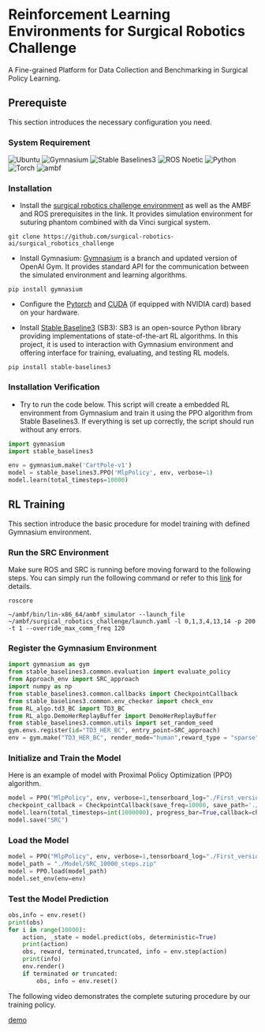 # Reinforcement Learning Environments for Surgical Robotics Challenge
A Fine-grained Platform for Data Collection and Benchmarking in Surgical Policy Learning.

## Prerequiste
This section introduces the necessary configuration you need.
### System Requirement
![Ubuntu](https://img.shields.io/badge/Ubuntu-20.04-orange?style=flat-square&logo=ubuntu) ![Gymnasium](https://img.shields.io/badge/Gymnasium-0.29.1-blue?style=flat-square&logo=github) ![Stable Baselines3](https://img.shields.io/badge/Stable_Baselines3-2.2.1-green?style=flat-square&logo=python) ![ROS Noetic](https://img.shields.io/badge/ROS-Noetic-blue?style=flat-square&logo=ros) ![Python](https://img.shields.io/badge/Python-3.8-blue?style=flat-square&logo=python) ![Torch](https://img.shields.io/badge/Torch-2.1.0-red?style=flat-square&logo=pytorch) ![ambf](https://img.shields.io/badge/ambf-2.0-yellow?style=flat-square&logo=github)

### Installation
* Install the [surgical robotics challenge environment](https://github.com/surgical-robotics-ai/surgical_robotics_challenge) as well as the AMBF and ROS prerequisites in the link. It provides simulation environment for suturing phantom combined with da Vinci surgical system.
```
git clone https://github.com/surgical-robotics-ai/surgical_robotics_challenge
```
* Install Gymnasium: [Gymnasium](https://github.com/Farama-Foundation/Gymnasium) is a branch and updated version of OpenAI Gym. It provides standard API for the communication between the simulated environment and learning algorithms.
```
pip install gymnasium
```

* Configure the [Pytorch](https://pytorch.org/) and [CUDA](https://docs.nvidia.com/cuda/cuda-installation-guide-linux/index.html) (if equipped with NVIDIA card) based on your hardware.

* Install [Stable Baseline3](https://github.com/DLR-RM/stable-baselines3) (SB3): SB3 is an open-source Python library providing implementations of state-of-the-art RL algorithms. In this project, it is used to interaction with Gymnasium environment and offering interface for training, evaluating, and testing RL models.
```
pip install stable-baselines3
```

### Installation Verification
* Try to run the code below. This script will create a embedded RL environment from Gymnasium and train it using the PPO algorithm from Stable Baselines3. If everything is set up correctly, the script should run without any errors.
``` python
import gymnasium
import stable_baselines3

env = gymnasium.make('CartPole-v1')
model = stable_baselines3.PPO('MlpPolicy', env, verbose=1)
model.learn(total_timesteps=10000)
```

## RL Training
This section introduce the basic procedure for model training with defined Gymnasium environment.

### Run the SRC Environment
Make sure ROS and SRC is running before moving forward to the following steps. You can simply run the following command or refer to this [link](https://github.com/surgical-robotics-ai/surgical_robotics_challenge) for details.

```
roscore
```
```
~/ambf/bin/lin-x86_64/ambf_simulator --launch_file ~/ambf/surgical_robotics_challenge/launch.yaml -l 0,1,3,4,13,14 -p 200 -t 1 --override_max_comm_freq 120
```

### Register the Gymnasium Environment
```python
import gymnasium as gym
from stable_baselines3.common.evaluation import evaluate_policy
from Approach_env import SRC_approach
import numpy as np
from stable_baselines3.common.callbacks import CheckpointCallback
from stable_baselines3.common.env_checker import check_env
from RL_algo.td3_BC import TD3_BC
from RL_algo.DemoHerReplayBuffer import DemoHerReplayBuffer
from stable_baselines3.common.utils import set_random_seed
gym.envs.register(id="TD3_HER_BC", entry_point=SRC_approach)
env = gym.make("TD3_HER_BC", render_mode="human",reward_type = "sparse")
```

### Initialize and Train the Model
Here is an example of model with Proximal Policy Optimization (PPO) algorithm.
```python
model = PPO("MlpPolicy", env, verbose=1,tensorboard_log="./First_version/",)
checkpoint_callback = CheckpointCallback(save_freq=10000, save_path='./First_version/Model_temp', name_prefix='SRC')
model.learn(total_timesteps=int(1000000), progress_bar=True,callback=checkpoint_callback,)
model.save("SRC")
```

### Load the Model
```python
model = PPO("MlpPolicy", env, verbose=1,tensorboard_log="./First_version/",)
model_path = "./Model/SRC_10000_steps.zip"
model = PPO.load(model_path)
model.set_env(env=env)
```

### Test the Model Prediction
```python
obs,info = env.reset()
print(obs)
for i in range(10000):
    action, _state = model.predict(obs, deterministic=True)
    print(action)
    obs, reward, terminated,truncated, info = env.step(action)
    print(info)
    env.render()
    if terminated or truncated:
        obs, info = env.reset()
``` 
The following video demonstrates the complete suturing procedure by our training policy.

[demo](https://github.com/surgical-robotics-ai/SurgicAI/assets/147576462/1927a1cf-096f-444d-a878-6c0f96b152d4)

